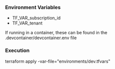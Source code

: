 ### Environment Variables
- TF_VAR_subscription_id
- TF_VAR_tenant

If running in a container, these can be found in the .devcontainer/devcontainer.env file

### Execution

terraform apply -var-file="environments/dev.tfvars"